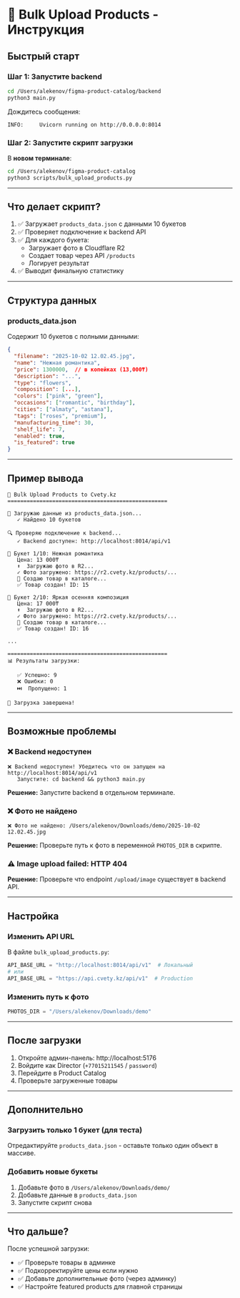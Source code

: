 # 🌸 Bulk Upload Products - Инструкция

## Быстрый старт

### Шаг 1: Запустите backend

```bash
cd /Users/alekenov/figma-product-catalog/backend
python3 main.py
```

Дождитесь сообщения:
```
INFO:     Uvicorn running on http://0.0.0.0:8014
```

### Шаг 2: Запустите скрипт загрузки

В **новом терминале**:

```bash
cd /Users/alekenov/figma-product-catalog
python3 scripts/bulk_upload_products.py
```

---

## Что делает скрипт?

1. ✅ Загружает `products_data.json` с данными 10 букетов
2. ✅ Проверяет подключение к backend API
3. ✅ Для каждого букета:
   - Загружает фото в Cloudflare R2
   - Создает товар через API `/products`
   - Логирует результат
4. ✅ Выводит финальную статистику

---

## Структура данных

### products_data.json

Содержит 10 букетов с полными данными:

```json
{
  "filename": "2025-10-02 12.02.45.jpg",
  "name": "Нежная романтика",
  "price": 1300000,  // в копейках (13,000₸)
  "description": "...",
  "type": "flowers",
  "composition": [...],
  "colors": ["pink", "green"],
  "occasions": ["romantic", "birthday"],
  "cities": ["almaty", "astana"],
  "tags": ["roses", "premium"],
  "manufacturing_time": 30,
  "shelf_life": 7,
  "enabled": true,
  "is_featured": true
}
```

---

## Пример вывода

```
🌸 Bulk Upload Products to Cvety.kz
==================================================

📂 Загружаю данные из products_data.json...
   ✓ Найдено 10 букетов

🔍 Проверяю подключение к backend...
   ✓ Backend доступен: http://localhost:8014/api/v1

📸 Букет 1/10: Нежная романтика
   Цена: 13 000₸
   ⬆️  Загружаю фото в R2...
   ✓ Фото загружено: https://r2.cvety.kz/products/...
   📝 Создаю товар в каталоге...
   ✅ Товар создан! ID: 15

📸 Букет 2/10: Яркая осенняя композиция
   Цена: 17 000₸
   ⬆️  Загружаю фото в R2...
   ✓ Фото загружено: https://r2.cvety.kz/products/...
   📝 Создаю товар в каталоге...
   ✅ Товар создан! ID: 16

...

==================================================
📊 Результаты загрузки:

   ✅ Успешно: 9
   ❌ Ошибки: 0
   ⏭️  Пропущено: 1

🎉 Загрузка завершена!
```

---

## Возможные проблемы

### ❌ Backend недоступен

```
❌ Backend недоступен! Убедитесь что он запущен на http://localhost:8014/api/v1
   Запустите: cd backend && python3 main.py
```

**Решение:** Запустите backend в отдельном терминале.

### ❌ Фото не найдено

```
❌ Фото не найдено: /Users/alekenov/Downloads/demo/2025-10-02 12.02.45.jpg
```

**Решение:** Проверьте путь к фото в переменной `PHOTOS_DIR` в скрипте.

### ⚠️ Image upload failed: HTTP 404

**Решение:** Проверьте что endpoint `/upload/image` существует в backend API.

---

## Настройка

### Изменить API URL

В файле `bulk_upload_products.py`:

```python
API_BASE_URL = "http://localhost:8014/api/v1"  # Локальный
# или
API_BASE_URL = "https://api.cvety.kz/api/v1"  # Production
```

### Изменить путь к фото

```python
PHOTOS_DIR = "/Users/alekenov/Downloads/demo"
```

---

## После загрузки

1. Откройте админ-панель: http://localhost:5176
2. Войдите как Director (`+77015211545` / `password`)
3. Перейдите в Product Catalog
4. Проверьте загруженные товары

---

## Дополнительно

### Загрузить только 1 букет (для теста)

Отредактируйте `products_data.json` - оставьте только один объект в массиве.

### Добавить новые букеты

1. Добавьте фото в `/Users/alekenov/Downloads/demo/`
2. Добавьте данные в `products_data.json`
3. Запустите скрипт снова

---

## Что дальше?

После успешной загрузки:
- ✅ Проверьте товары в админке
- ✅ Подкорректируйте цены если нужно
- ✅ Добавьте дополнительные фото (через админку)
- ✅ Настройте featured products для главной страницы

